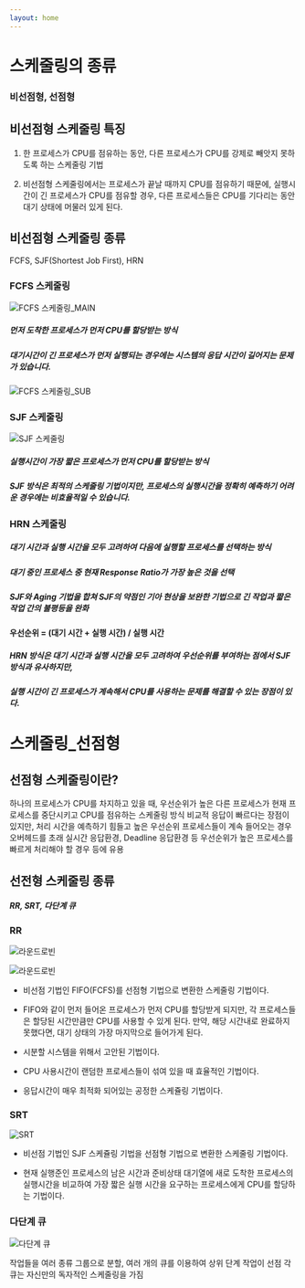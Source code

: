 ```yaml
---
layout: home
---
```

# 스케줄링의 종류
### 비선점형, 선점형

## 비선점형 스케줄링 특징

 1. 한 프로세스가 CPU를 점유하는 동안, 다른 프로세스가 CPU를 강제로 빼앗지 못하도록 하는 스케줄링 기법

 2. 비선점형 스케줄링에서는 프로세스가 끝날 때까지 CPU를 점유하기 때문에, 실행시간이 긴 프로세스가 CPU를 점유할 경우, 다른 프로세스들은 CPU를 기다리는 동안 대기 상태에 머물러 있게 된다.
 
 ## 비선점형 스케줄링 종류
 FCFS, SJF(Shortest Job First), HRN

### FCFS 스케줄링
![FCFS 스케줄링_MAIN](https://upload.wikimedia.org/wikipedia/commons/thumb/0/0c/Thread_pool.svg/400px-Thread_pool.svg.png)
##### 먼저 도착한 프로세스가 먼저 CPU를 할당받는 방식
##### 대기시간이 긴 프로세스가 먼저 실행되는 경우에는 시스템의 응답 시간이 길어지는 문제가 있습니다.
![FCFS 스케줄링_SUB](https://img1.daumcdn.net/thumb/R1280x0/?scode=mtistory2&fname=https%3A%2F%2Fk.kakaocdn.net%2Fdn%2FdufF6d%2FbtqtWhgy7Zl%2FBMv2BKEl9fSAF3GxFKIwjk%2Fimg.png)

### SJF 스케줄링
![SJF 스케줄링](https://media.vlpt.us/post-images/pa324/7d6a5c80-159e-11ea-934d-7b176b41c2f3/image.png)
 
 ##### 실행시간이 가장 짧은 프로세스가 먼저 CPU를 할당받는 방식
 ##### SJF 방식은 최적의 스케줄링 기법이지만, 프로세스의 실행시간을 정확히 예측하기 어려운 경우에는 비효율적일 수 있습니다.
 

### HRN 스케줄링
 ##### 대기 시간과 실행 시간을 모두 고려하여 다음에 실행할 프로세스를 선택하는 방식
 ##### 대기 중인 프로세스 중 현재 Response Ratio가 가장 높은 것을 선택 
 ##### SJF와 Aging 기법을 합쳐 SJF의 약점인 기아 현상을 보완한 기법으로 긴 작업과 짧은 작업 간의 불평등을 완화
 #### 우선순위 = (대기 시간 + 실행 시간) / 실행 시간
 ##### HRN 방식은 대기 시간과 실행 시간을 모두 고려하여 우선순위를 부여하는 점에서 SJF 방식과 유사하지만, 
 ##### 실행 시간이 긴 프로세스가 계속해서 CPU를 사용하는 문제를 해결할 수 있는 장점이 있다.

# 스케줄링_선점형

## 선점형 스케줄링이란?
하나의 프로세스가 CPU를 차지하고 있을 때, 우선순위가 높은 다른 프로세스가 현재 프로세스를 중단시키고 CPU를 점유하는 스케줄링 방식
비교적 응답이 빠르다는 장점이 있지만, 처리 시간을 예측하기 힘들고 높은 우선순위 프로세스들이 계속 들어오는 경우 오버헤드를 초래
실시간 응답환경, Deadline 응답환경 등 우선순위가 높은 프로세스를 빠르게 처리해야 할 경우 등에 유용

## 선전형 스케줄링 종류
##### RR, SRT, 다단계 큐

### RR

![라운드로빈](https://media.vlpt.us/post-images/pa324/aa46f8b0-15a0-11ea-8ab8-dbe6ee364b43/image.png)

![라운드로빈](https://img1.daumcdn.net/thumb/R1280x0/?scode=mtistory2&fname=https%3A%2F%2Fk.kakaocdn.net%2Fdn%2FbwsAyu%2FbtqtYKVKWZO%2Fzr8z1dwh0dcHjioiwhUMIK%2Fimg.png)

- 비선점 기법인 FIFO(FCFS)를 선점형 기법으로 변환한 스케줄링 기법이다.

- FIFO와 같이 먼저 들어온 프로세스가 먼저 CPU를 할당받게 되지만, 각 프로세스들은 할당된 시간만큼만 CPU를 사용할 수 있게 된다. 만약, 해당 시간내로 완료하지 못했다면, 대기 상태의 가장 마지막으로 들어가게 된다.

- 시분할 시스템을 위해서 고안된 기법이다.

- CPU 사용시간이 랜덤한 프로세스들이 섞여 있을 때 효율적인 기법이다.

- 응답시간이 매우 최적화 되어있는 공정한 스케쥴링 기법이다.

### SRT

![SRT](https://img1.daumcdn.net/thumb/R1280x0/?scode=mtistory2&fname=https%3A%2F%2Fk.kakaocdn.net%2Fdn%2FceeNYb%2FbtqtYLAlP1i%2FJ1q8Bp7y8qorIE4d7yttQk%2Fimg.png)

- 비선점 기법인 SJF 스케쥴링 기법을 선점형 기법으로 변환한 스케줄링 기법이다.

- 현재 실행준인 프로세스의 남은 시간과 준비상태 대기열에 새로 도착한 프로세스의 실행시간을 비교하여 가장 짧은 실행 시간을 요구하는 프로세스에게 CPU를 할당하는 기법이다.

### 다단계 큐

![다단계 큐](https://media.vlpt.us/post-images/pa324/fc18cb30-15a2-11ea-934d-7b176b41c2f3/image.png)

작업들을 여러 종류 그룹으로 분할, 여러 개의 큐를 이용하여 상위 단계 작업이 선점
각 큐는 자신만의 독자적인 스케줄링을 가짐